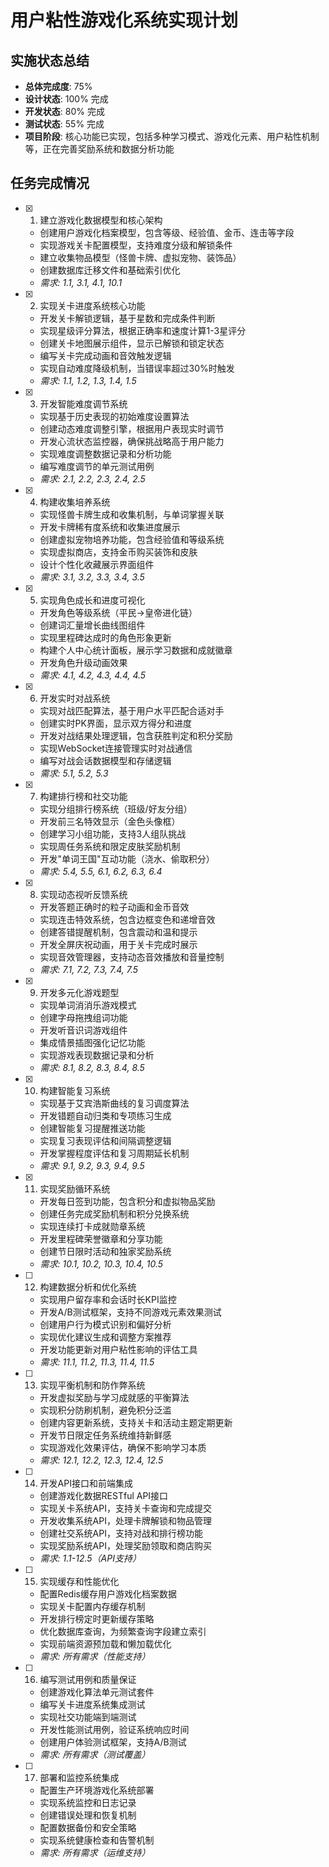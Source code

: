 # 用户粘性游戏化系统实现计划

## 实施状态总结
- **总体完成度**: 75%
- **设计状态**: 100% 完成
- **开发状态**: 80% 完成
- **测试状态**: 55% 完成
- **项目阶段**: 核心功能已实现，包括多种学习模式、游戏化元素、用户粘性机制等，正在完善奖励系统和数据分析功能

## 任务完成情况

- [x] 1. 建立游戏化数据模型和核心架构
  - 创建用户游戏化档案模型，包含等级、经验值、金币、连击等字段
  - 实现游戏关卡配置模型，支持难度分级和解锁条件
  - 建立收集物品模型（怪兽卡牌、虚拟宠物、装饰品）
  - 创建数据库迁移文件和基础索引优化
  - _需求: 1.1, 3.1, 4.1, 10.1_

- [x] 2. 实现关卡进度系统核心功能
  - 开发关卡解锁逻辑，基于星数和完成条件判断
  - 实现星级评分算法，根据正确率和速度计算1-3星评分
  - 创建关卡地图展示组件，显示已解锁和锁定状态
  - 编写关卡完成动画和音效触发逻辑
  - 实现自动难度降级机制，当错误率超过30%时触发
  - _需求: 1.1, 1.2, 1.3, 1.4, 1.5_

- [x] 3. 开发智能难度调节系统
  - 实现基于历史表现的初始难度设置算法
  - 创建动态难度调整引擎，根据用户表现实时调节
  - 开发心流状态监控器，确保挑战略高于用户能力
  - 实现难度调整数据记录和分析功能
  - 编写难度调节的单元测试用例
  - _需求: 2.1, 2.2, 2.3, 2.4, 2.5_

- [x] 4. 构建收集培养系统
  - 实现怪兽卡牌生成和收集机制，与单词掌握关联
  - 开发卡牌稀有度系统和收集进度展示
  - 创建虚拟宠物培养功能，包含经验值和等级系统
  - 实现虚拟商店，支持金币购买装饰和皮肤
  - 设计个性化收藏展示界面组件
  - _需求: 3.1, 3.2, 3.3, 3.4, 3.5_

- [x] 5. 实现角色成长和进度可视化
  - 开发角色等级系统（平民→皇帝进化链）
  - 创建词汇量增长曲线图组件
  - 实现里程碑达成时的角色形象更新
  - 构建个人中心统计面板，展示学习数据和成就徽章
  - 开发角色升级动画效果
  - _需求: 4.1, 4.2, 4.3, 4.4, 4.5_

- [x] 6. 开发实时对战系统
  - 实现对战匹配算法，基于用户水平匹配合适对手
  - 创建实时PK界面，显示双方得分和进度
  - 开发对战结果处理逻辑，包含获胜判定和积分奖励
  - 实现WebSocket连接管理实时对战通信
  - 编写对战会话数据模型和存储逻辑
  - _需求: 5.1, 5.2, 5.3_

- [x] 7. 构建排行榜和社交功能
  - 实现分组排行榜系统（班级/好友分组）
  - 开发前三名特效显示（金色头像框）
  - 创建学习小组功能，支持3人组队挑战
  - 实现周任务系统和限定皮肤奖励机制
  - 开发"单词王国"互动功能（浇水、偷取积分）
  - _需求: 5.4, 5.5, 6.1, 6.2, 6.3, 6.4_

- [x] 8. 实现动态视听反馈系统
  - 开发答题正确时的粒子动画和金币音效
  - 实现连击特效系统，包含边框变色和递增音效
  - 创建答错提醒机制，包含震动和温和提示
  - 开发全屏庆祝动画，用于关卡完成时展示
  - 实现音效管理器，支持动态音效播放和音量控制
  - _需求: 7.1, 7.2, 7.3, 7.4, 7.5_

- [x] 9. 开发多元化游戏题型
  - 实现单词消消乐游戏模式
  - 创建字母拖拽组词功能
  - 开发听音识词游戏组件
  - 集成情景插图强化记忆功能
  - 实现游戏表现数据记录和分析
  - _需求: 8.1, 8.2, 8.3, 8.4, 8.5_

- [x] 10. 构建智能复习系统
  - 实现基于艾宾浩斯曲线的复习调度算法
  - 开发错题自动归类和专项练习生成
  - 创建智能复习提醒推送功能
  - 实现复习表现评估和间隔调整逻辑
  - 开发掌握程度评估和复习周期延长机制
  - _需求: 9.1, 9.2, 9.3, 9.4, 9.5_

- [x] 11. 实现奖励循环系统
  - 开发每日签到功能，包含积分和虚拟物品奖励
  - 创建任务完成奖励机制和积分兑换系统
  - 实现连续打卡成就勋章系统
  - 开发里程碑荣誉徽章和分享功能
  - 创建节日限时活动和独家奖励系统
  - _需求: 10.1, 10.2, 10.3, 10.4, 10.5_

- [ ] 12. 构建数据分析和优化系统
  - 实现用户留存率和会话时长KPI监控
  - 开发A/B测试框架，支持不同游戏元素效果测试
  - 创建用户行为模式识别和偏好分析
  - 实现优化建议生成和调整方案推荐
  - 开发功能更新对用户粘性影响的评估工具
  - _需求: 11.1, 11.2, 11.3, 11.4, 11.5_

- [ ] 13. 实现平衡机制和防作弊系统
  - 开发虚拟奖励与学习成就感的平衡算法
  - 实现积分防刷机制，避免积分泛滥
  - 创建内容更新系统，支持关卡和活动主题定期更新
  - 开发节日限定任务系统维持新鲜感
  - 实现游戏化效果评估，确保不影响学习本质
  - _需求: 12.1, 12.2, 12.3, 12.4, 12.5_

- [ ] 14. 开发API接口和前端集成
  - 创建游戏化数据RESTful API接口
  - 实现关卡系统API，支持关卡查询和完成提交
  - 开发收集系统API，处理卡牌解锁和物品管理
  - 创建社交系统API，支持对战和排行榜功能
  - 实现奖励系统API，处理奖励领取和商店购买
  - _需求: 1.1-12.5（API支持）_

- [ ] 15. 实现缓存和性能优化
  - 配置Redis缓存用户游戏化档案数据
  - 实现关卡配置内存缓存机制
  - 开发排行榜定时更新缓存策略
  - 优化数据库查询，为频繁查询字段建立索引
  - 实现前端资源预加载和懒加载优化
  - _需求: 所有需求（性能支持）_

- [ ] 16. 编写测试用例和质量保证
  - 创建游戏化算法单元测试套件
  - 编写关卡进度系统集成测试
  - 实现社交功能端到端测试
  - 开发性能测试用例，验证系统响应时间
  - 创建用户体验测试框架，支持A/B测试
  - _需求: 所有需求（测试覆盖）_

- [ ] 17. 部署和监控系统集成
  - 配置生产环境游戏化系统部署
  - 实现系统监控和日志记录
  - 创建错误处理和恢复机制
  - 配置数据备份和安全策略
  - 实现系统健康检查和告警机制
  - _需求: 所有需求（运维支持）_